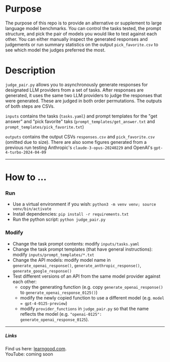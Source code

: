# Purpose
The purpose of this repo is to provide an alternative or supplement to large language model benchmarks. You can control the tasks tested, the prompt structure, and pick the pair of models you would like to test against each other. You can either manually inspect the generated responses and judgements or run summary statistics on the output `pick_favorite.csv` to see which model the judges preferred the most.


# Description
`judge_pair.py` allows you to asynchronously generate responses for designated LLM providers from a set of tasks. After responses are generated, it uses the same two LLM providers to judge the responses that were generated. These are judged in both order permutations. The outputs of both steps are CSVs.

`inputs` contains the tasks (`tasks.yaml`) and prompt templates for the "get answer" and "pick favorite" taks (`prompt_templates/get_answer.txt` and `prompt_templates/pick_favorite.txt`)

`outputs` contains the output CSVs `responses.csv` and `pick_favorite.csv` (omitted due to size). There are also some figures generated from a previous run testing Anthropic's `claude-3-opus-20240229` and OpenAI's `gpt-4-turbo-2024-04-09`

----

# How to ...
### Run
- Use a virtual environment if you wish: `python3 -m venv venv; source venv/bin/activate`
- Install dependencies: `pip install -r requirements.txt`
- Run the python script: `python judge_pair.py`

### Modify
- Change the task prompt contents: modify `inputs/tasks.yaml`
- Change the task prompt templates (that have general instructions): modify `inputs/prompt_templates/*.txt`
- Change the API models: modify model name in `generate_openai_response()`, `generate_anthropic_response()`, `generate_google_response()`
- Test different versions of an API from the same model provider against each other:
  - copy the generating function (e.g. copy `generate_openai_response()` to `generate_openai_response_0125()`)
  - modify the newly copied function to use a different model (e.g. `model = gpt-4-0125-preview`)
  - modify `provider_functions` in `judge_pair.py` so that the name reflects the model (e.g. `"openai-0125": generate_openai_response_0125`).

----

##### Links
Find us here: [learngood.com](https://www.learngood.com).  
YouTube: coming soon